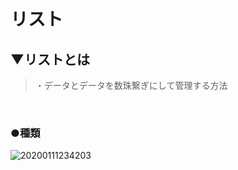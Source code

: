 # リスト

## ▼リストとは
>・データとデータを数珠繋ぎにして管理する方法<br>
<br>

### ●種類
![20200111234203](https://user-images.githubusercontent.com/81621944/229345159-67e7154b-35d8-49ef-91b6-f808a3039510.gif)<br>
<br>
